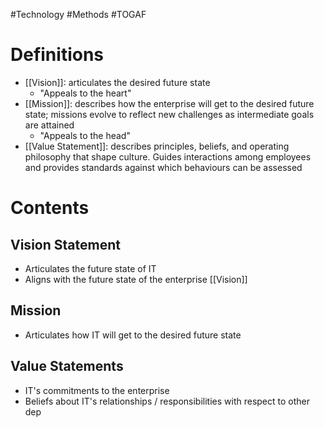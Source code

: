 #Technology #Methods #TOGAF 

# Definitions
- [[Vision]]: articulates the desired future state
	- "Appeals to the heart"
- [[Mission]]: describes how the enterprise will get to the desired future state; missions evolve to reflect new challenges as intermediate goals are attained
	- "Appeals to the head"
- [[Value Statement]]: describes principles, beliefs, and operating philosophy that shape culture. Guides interactions among employees and provides standards against which behaviours can be assessed
# Contents
## Vision Statement
- Articulates the future state of IT
- Aligns with the future state of the enterprise [[Vision]]
## Mission
- Articulates how IT will get to the desired future state
## Value Statements
- IT's commitments to the enterprise
- Beliefs about IT's relationships / responsibilities with respect to other dep